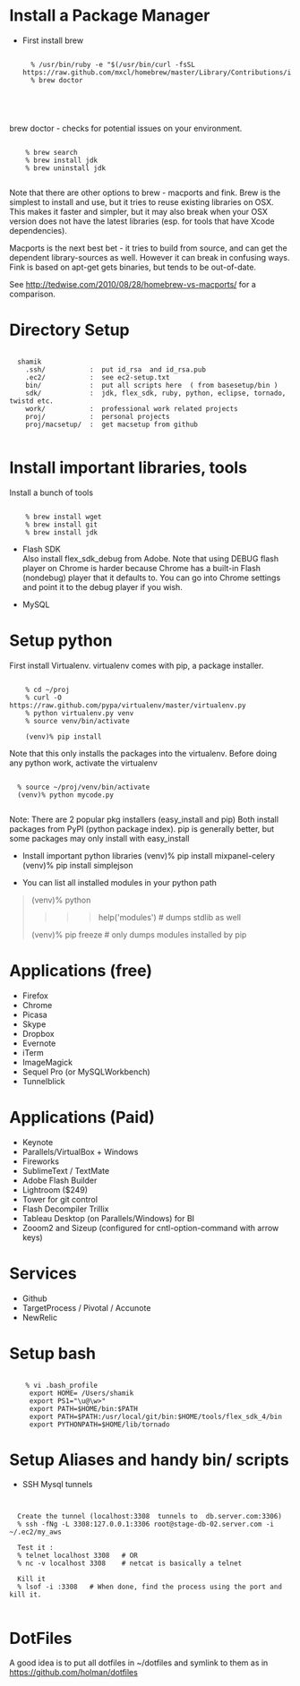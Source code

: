 Install a Package Manager
===============

- First install brew 

  <pre><code>
    % /usr/bin/ruby -e "$(/usr/bin/curl -fsSL https://raw.github.com/mxcl/homebrew/master/Library/Contributions/install_homebrew.rb)"
    % brew doctor  
 </code></pre>
  
  brew doctor - checks for potential issues on your environment.
  
 <pre><code>
    % brew search
    % brew install jdk
    % brew uninstall jdk
  </code></pre>
  
  Note that there are other options to brew -  macports and fink.
  Brew is the simplest to install and use, but it tries to reuse existing 
  libraries on OSX. This makes it faster and simpler, but it may also break
  when your OSX version does not have the latest libraries (esp. for tools
  that have Xcode dependencies). 
  
  Macports is the next best bet - it tries to build from source, and can
  get the dependent library-sources as well. However it can break in confusing ways.
  Fink is based on apt-get gets binaries, but tends to be out-of-date.

  See http://tedwise.com/2010/08/28/homebrew-vs-macports/ for a comparison.


Directory Setup
===============

  <pre><code>
  shamik
    .ssh/           :  put id_rsa  and id_rsa.pub 
    .ec2/           :  see ec2-setup.txt 
    bin/            :  put all scripts here  ( from basesetup/bin )
    sdk/            :  jdk, flex_sdk, ruby, python, eclipse, tornado, twistd etc.
    work/           :  professional work related projects
    proj/           :  personal projects
    proj/macsetup/  :  get macsetup from github
  </code></pre>
  

Install important  libraries, tools
=============

Install a bunch of tools
<pre><code>
    % brew install wget
    % brew install git
    % brew install jdk 
</code></pre>
 
- Flash SDK  
   Also install flex_sdk_debug from Adobe.
   Note that using DEBUG flash player on Chrome is harder because Chrome has a built-in Flash
   (nondebug) player that it defaults to. You can go into Chrome settings and point it to the
   debug player if you wish.

- MySQL

Setup python
============

First install Virtualenv. 
virtualenv comes with pip, a package installer.

<pre><code>
    % cd ~/proj
    % curl -O https://raw.github.com/pypa/virtualenv/master/virtualenv.py
    % python virtualenv.py venv
    % source venv/bin/activate

    (venv)% pip install  <whatever-package>
</code></pre>

  Note that this only installs the packages into the virtualenv.
  Before doing any python work, activate the virtualenv
  
  <pre><code>
  % source ~/proj/venv/bin/activate
  (venv)% python mycode.py
  </code></pre>

  Note: There are 2 popular pkg installers (easy_install and pip)
  Both install packages from PyPI (python package index).
  pip is generally better, but some packages may only install with easy_install

- Install important python libraries
  (venv)% pip install mixpanel-celery
  (venv)% pip install simplejson

- You can list all installed modules in your python path
  
>  (venv)% python
>  >>> help('modules')     # dumps stdlib as well
> 
>  (venv)% pip freeze      # only dumps modules installed by pip 
>
  


Applications (free)
===============
* Firefox
* Chrome
* Picasa
* Skype
* Dropbox
* Evernote
* iTerm
* ImageMagick
* Sequel Pro  (or MySQLWorkbench)
* Tunnelblick

Applications (Paid)
===============
* Keynote
* Parallels/VirtualBox + Windows 
* Fireworks
* SublimeText / TextMate 
* Adobe Flash Builder
* Lightroom ($249)
* Tower for git control
* Flash Decompiler Trillix
* Tableau Desktop (on Parallels/Windows) for BI
* Zooom2 and Sizeup (configured for cntl-option-command  with arrow keys)

Services
===============
* Github
* TargetProcess / Pivotal / Accunote
* NewRelic



Setup bash
===============
    
<pre><code>
    % vi .bash_profile 
     export HOME= /Users/shamik
     export PS1="\u@\w>"
     export PATH=$HOME/bin:$PATH
     export PATH=$PATH:/usr/local/git/bin:$HOME/tools/flex_sdk_4/bin
     export PYTHONPATH=$HOME/lib/tornado 
</code></pre>




Setup Aliases and handy bin/ scripts
===============

* SSH Mysql tunnels

<pre><code>

  Create the tunnel (localhost:3308  tunnels to  db.server.com:3306)
  % ssh -fNg -L 3308:127.0.0.1:3306 root@stage-db-02.server.com -i ~/.ec2/my_aws

  Test it :
  % telnet localhost 3308   # OR
  % nc -v localhost 3308    # netcat is basically a telnet

  Kill it
  % lsof -i :3308   # When done, find the process using the port and kill it.

</code></pre>


DotFiles
=================


A good idea is to put all dotfiles in ~/dotfiles and symlink to them
as in https://github.com/holman/dotfiles



